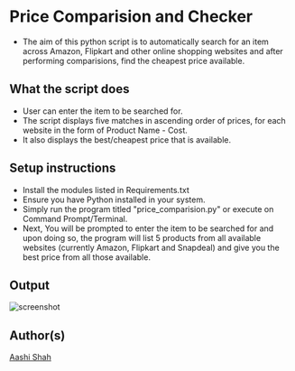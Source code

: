# Price Comparision and Checker

- The aim of this python script is to automatically search for an item across Amazon, Flipkart and other online shopping websites and after performing comparisions, find the cheapest price available.

## What the script does

- User can enter the item to be searched for.
- The script displays five matches in ascending order of prices, for each website in the form of Product Name - Cost.
- It also displays the best/cheapest price that is available.

## Setup instructions

- Install the modules listed in Requirements.txt
- Ensure you have Python installed in your system.
- Simply run the program titled "price_comparision.py" or execute on Command Prompt/Terminal.
- Next, You will be prompted to enter the item to be searched for and upon doing so, the program will list 5 products from all available websites (currently Amazon, Flipkart and Snapdeal) and give you the best price from all those available.

## Output
![screenshot](https://user-images.githubusercontent.com/49470807/111500289-d6344e00-8769-11eb-99ea-bf24db4e1b41.PNG)

## Author(s)

[Aashi Shah](https://github.com/aashishah)


